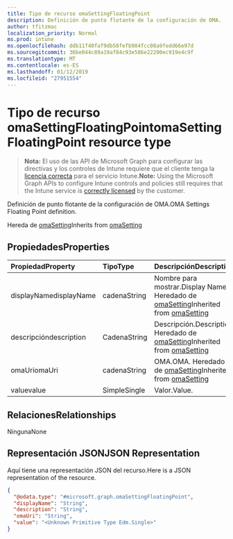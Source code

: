 ```yaml
---
title: Tipo de recurso omaSettingFloatingPoint
description: Definición de punto flotante de la configuración de OMA.
author: tfitzmac
localization_priority: Normal
ms.prod: intune
ms.openlocfilehash: ddb11f40faf9db58fefb984fcc08a9fedd66e97d
ms.sourcegitcommit: 36be044c89a19af84c93e586e22200ec919e4c9f
ms.translationtype: MT
ms.contentlocale: es-ES
ms.lasthandoff: 01/12/2019
ms.locfileid: "27951554"
---
```

# <a name="omasettingfloatingpoint-resource-type"></a><span data-ttu-id="049ae-103">Tipo de recurso omaSettingFloatingPoint</span><span class="sxs-lookup"><span data-stu-id="049ae-103">omaSettingFloatingPoint resource type</span></span>

> <span data-ttu-id="049ae-104">**Nota:** El uso de las API de Microsoft Graph para configurar las directivas y los controles de Intune requiere que el cliente tenga la [licencia correcta](https://go.microsoft.com/fwlink/?linkid=839381) para el servicio Intune.</span><span class="sxs-lookup"><span data-stu-id="049ae-104">**Note:** Using the Microsoft Graph APIs to configure Intune controls and policies still requires that the Intune service is [correctly licensed](https://go.microsoft.com/fwlink/?linkid=839381) by the customer.</span></span>

<span data-ttu-id="049ae-105">Definición de punto flotante de la configuración de OMA.</span><span class="sxs-lookup"><span data-stu-id="049ae-105">OMA Settings Floating Point definition.</span></span>

<span data-ttu-id="049ae-106">Hereda de [omaSetting](../resources/intune-deviceconfig-omasetting.md)</span><span class="sxs-lookup"><span data-stu-id="049ae-106">Inherits from [omaSetting](../resources/intune-deviceconfig-omasetting.md)</span></span>

## <a name="properties"></a><span data-ttu-id="049ae-107">Propiedades</span><span class="sxs-lookup"><span data-stu-id="049ae-107">Properties</span></span>
|<span data-ttu-id="049ae-108">Propiedad</span><span class="sxs-lookup"><span data-stu-id="049ae-108">Property</span></span>|<span data-ttu-id="049ae-109">Tipo</span><span class="sxs-lookup"><span data-stu-id="049ae-109">Type</span></span>|<span data-ttu-id="049ae-110">Descripción</span><span class="sxs-lookup"><span data-stu-id="049ae-110">Description</span></span>|
|:---|:---|:---|
|<span data-ttu-id="049ae-111">displayName</span><span class="sxs-lookup"><span data-stu-id="049ae-111">displayName</span></span>|<span data-ttu-id="049ae-112">cadena</span><span class="sxs-lookup"><span data-stu-id="049ae-112">String</span></span>|<span data-ttu-id="049ae-113">Nombre para mostrar.</span><span class="sxs-lookup"><span data-stu-id="049ae-113">Display Name.</span></span> <span data-ttu-id="049ae-114">Heredado de [omaSetting](../resources/intune-deviceconfig-omasetting.md)</span><span class="sxs-lookup"><span data-stu-id="049ae-114">Inherited from [omaSetting](../resources/intune-deviceconfig-omasetting.md)</span></span>|
|<span data-ttu-id="049ae-115">descripción</span><span class="sxs-lookup"><span data-stu-id="049ae-115">description</span></span>|<span data-ttu-id="049ae-116">Cadena</span><span class="sxs-lookup"><span data-stu-id="049ae-116">String</span></span>|<span data-ttu-id="049ae-117">Descripción.</span><span class="sxs-lookup"><span data-stu-id="049ae-117">Description.</span></span> <span data-ttu-id="049ae-118">Heredado de [omaSetting](../resources/intune-deviceconfig-omasetting.md)</span><span class="sxs-lookup"><span data-stu-id="049ae-118">Inherited from [omaSetting](../resources/intune-deviceconfig-omasetting.md)</span></span>|
|<span data-ttu-id="049ae-119">omaUri</span><span class="sxs-lookup"><span data-stu-id="049ae-119">omaUri</span></span>|<span data-ttu-id="049ae-120">cadena</span><span class="sxs-lookup"><span data-stu-id="049ae-120">String</span></span>|<span data-ttu-id="049ae-121">OMA.</span><span class="sxs-lookup"><span data-stu-id="049ae-121">OMA.</span></span> <span data-ttu-id="049ae-122">Heredado de [omaSetting](../resources/intune-deviceconfig-omasetting.md)</span><span class="sxs-lookup"><span data-stu-id="049ae-122">Inherited from [omaSetting](../resources/intune-deviceconfig-omasetting.md)</span></span>|
|<span data-ttu-id="049ae-123">value</span><span class="sxs-lookup"><span data-stu-id="049ae-123">value</span></span>|<span data-ttu-id="049ae-124">Simple</span><span class="sxs-lookup"><span data-stu-id="049ae-124">Single</span></span>|<span data-ttu-id="049ae-125">Valor.</span><span class="sxs-lookup"><span data-stu-id="049ae-125">Value.</span></span>|

## <a name="relationships"></a><span data-ttu-id="049ae-126">Relaciones</span><span class="sxs-lookup"><span data-stu-id="049ae-126">Relationships</span></span>
<span data-ttu-id="049ae-127">Ninguna</span><span class="sxs-lookup"><span data-stu-id="049ae-127">None</span></span>
## <a name="json-representation"></a><span data-ttu-id="049ae-128">Representación JSON</span><span class="sxs-lookup"><span data-stu-id="049ae-128">JSON Representation</span></span>
<span data-ttu-id="049ae-129">Aquí tiene una representación JSON del recurso.</span><span class="sxs-lookup"><span data-stu-id="049ae-129">Here is a JSON representation of the resource.</span></span>
<!-- {
  "blockType": "resource",
  "@odata.type": "microsoft.graph.omaSettingFloatingPoint"
}
-->
``` json
{
  "@odata.type": "#microsoft.graph.omaSettingFloatingPoint",
  "displayName": "String",
  "description": "String",
  "omaUri": "String",
  "value": "<Unknown Primitive Type Edm.Single>"
}
```



